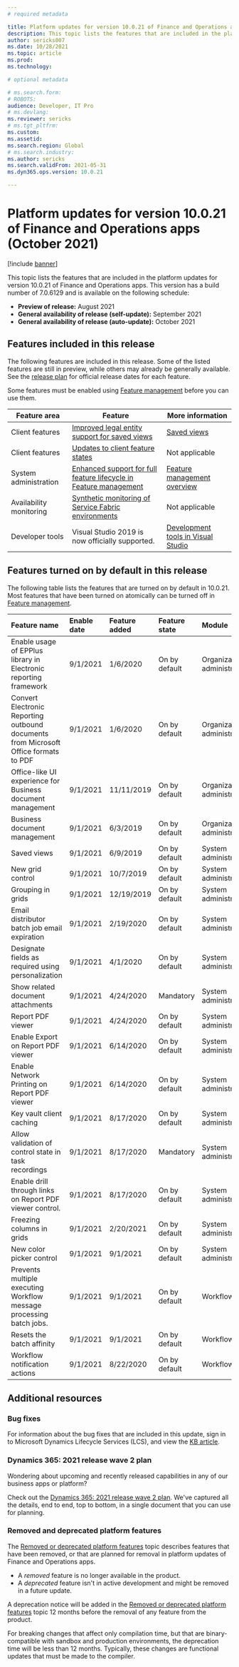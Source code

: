 ```yaml
---
# required metadata

title: Platform updates for version 10.0.21 of Finance and Operations apps (October 2021)
description: This topic lists the features that are included in the platform updates for version 10.0.21 of Finance and Operations apps.
author: sericks007
ms.date: 10/28/2021
ms.topic: article
ms.prod: 
ms.technology: 

# optional metadata

# ms.search.form: 
# ROBOTS: 
audience: Developer, IT Pro
# ms.devlang: 
ms.reviewer: sericks
# ms.tgt_pltfrm: 
ms.custom: 
ms.assetid:
ms.search.region: Global
# ms.search.industry: 
ms.author: sericks
ms.search.validFrom: 2021-05-31
ms.dyn365.ops.version: 10.0.21

---
```

# Platform updates for version 10.0.21 of Finance and Operations apps (October 2021)

[!include [banner](../includes/banner.md)]

This topic lists the features that are included in the platform updates for version 10.0.21 of Finance and Operations apps. This version has a build number of 7.0.6129 and is available on the following schedule:

- **Preview of release:** August 2021
- **General availability of release (self-update):** September 2021
- **General availability of release (auto-update):** October 2021

## Features included in this release

The following features are included in this release. Some of the listed features are still in preview, while others may already be generally available. See the [release plan](/dynamics365-release-plan/2021wave2/finance-operations/finance-operations-crossapp-capabilities/planned-features) for official release dates for each feature.

Some features must be enabled using [Feature management](../../fin-ops/get-started/feature-management/feature-management-overview.md) before you can use them.

| Feature area   | Feature                                                  | More information                                                                    |
|----------------|----------------------------------------------------------|-------------------------------------------------------------------------------------|
| Client features | [Improved legal entity support for saved views](/dynamics365-release-plan/2021wave2/finance-operations/finance-operations-crossapp-capabilities/improved-legal-entity-support-saved-views)  | [Saved views](../../fin-ops/get-started/saved-views.md) |
| Client features | [Updates to client feature states](/dynamics365-release-plan/2021wave2/finance-operations/finance-operations-crossapp-capabilities/updates-client-feature-states-version-10021) | Not applicable |
| System administration | [Enhanced support for full feature lifecycle in Feature management](/dynamics365-release-plan/2021wave2/finance-operations/finance-operations-crossapp-capabilities/enhanced-support-full-feature-lifecycle-feature-management)| [Feature management overview](../../fin-ops/get-started/feature-management/feature-management-overview.md) |
| Availability monitoring | [Synthetic monitoring of Service Fabric environments](/dynamics365-release-plan/2021wave2/finance-operations/finance-operations-crossapp-capabilities/synthetic-monitoring-service-fabric-environments) | Not applicable | 
| Developer tools | Visual Studio 2019 is now officially supported. | [Development tools in Visual Studio](../dev-tools/development-tools-overview.md) |

## Features turned on by default in this release

The following table lists the features that are turned on by default in 10.0.21. Most features that have been turned on atomically can be turned off in [Feature management](../../fin-ops/get-started/feature-management/feature-management-overview.md).

| Feature name | Enable date | Feature added | Feature state | Module |
| :--- | :--- | :--- | :--- | :--- |
| Enable usage of EPPlus library in Electronic reporting framework | 9/1/2021 | 1/6/2020 | On by default | Organization administration |
| Convert Electronic Reporting outbound documents from Microsoft Office formats to PDF | 9/1/2021 | 1/6/2020 | On by default | Organization administration |
| Office-like UI experience for Business document management | 9/1/2021 | 11/11/2019 | On by default | Organization administration |
| Business document management | 9/1/2021 | 6/3/2019 | On by default | Organization administration |
| Saved views | 9/1/2021 | 6/9/2019 | On by default | System administration |
| New grid control | 9/1/2021 | 10/7/2019 | On by default | System administration |
| Grouping in grids | 9/1/2021 | 12/19/2019 | On by default | System administration |
| Email distributor batch job email expiration | 9/1/2021 | 2/19/2020 | On by default | System administration |
| Designate fields as required using personalization | 9/1/2021 | 4/1/2020 | On by default | System administration |
| Show related document attachments | 9/1/2021 | 4/24/2020 | Mandatory | System administration |
| Report PDF viewer | 9/1/2021 | 4/24/2020 | On by default | System administration |
| Enable Export on Report PDF viewer | 9/1/2021 | 6/14/2020 | On by default | System administration |
| Enable Network Printing on Report PDF viewer | 9/1/2021 | 6/14/2020 | On by default | System administration |
| Key vault client caching | 9/1/2021 | 8/17/2020 | On by default | System administration |
| Allow validation of control state in task recordings | 9/1/2021 | 8/17/2020 | Mandatory | System administration |
| Enable drill through links on Report PDF viewer control. | 9/1/2021 | 8/17/2020 | On by default | System administration |
| Freezing columns in grids | 9/1/2021 | 2/20/2021 | On by default | System administration |
| New color picker control | 9/1/2021 | 9/1/2021 | On by default | System administration |
| Prevents multiple executing Workflow message processing batch jobs. | 9/1/2021 | 9/1/2021 | On by default | Workflow |
| Resets the batch affinity | 9/1/2021 | 9/1/2021 | On by default | Workflow |
| Workflow notification actions | 9/1/2021 | 8/22/2020 | On by default | Workflow |

## Additional resources

### Bug fixes

For information about the bug fixes that are included in this update, sign in to Microsoft Dynamics Lifecycle Services (LCS), and view the [KB article](https://fix.lcs.dynamics.com/Issue/Details?bugId=605166).

### Dynamics 365: 2021 release wave 2 plan

Wondering about upcoming and recently released capabilities in any of our business apps or platform?

Check out the [Dynamics 365: 2021 release wave 2 plan](/dynamics365-release-plan/2021wave2/). We've captured all the details, end to end, top to bottom, in a single document that you can use for planning.

### Removed and deprecated platform features

The [Removed or deprecated platform features](removed-deprecated-features-platform-updates.md) topic describes features that have been removed, or that are planned for removal in platform updates of Finance and Operations apps.

- A *removed* feature is no longer available in the product.
- A *deprecated* feature isn't in active development and might be removed in a future update.

A deprecation notice will be added in the [Removed or deprecated platform features](removed-deprecated-features-platform-updates.md) topic 12 months before the removal of any feature from the product.

For breaking changes that affect only compilation time, but that are binary-compatible with sandbox and production environments, the deprecation time will be less than 12 months. Typically, these changes are functional updates that must be made to the compiler.
